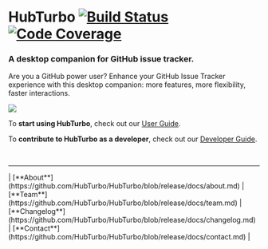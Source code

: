 # HubTurbo [![Build Status](https://img.shields.io/travis/HubTurbo/HubTurbo.svg?style=flat)](https://travis-ci.org/HubTurbo/HubTurbo) [![Code Coverage](https://img.shields.io/coveralls/HubTurbo/HubTurbo.svg?style=flat)](https://coveralls.io/r/HubTurbo/HubTurbo)

### A desktop companion for GitHub issue tracker.

Are you a GitHub power user? Enhance your GitHub Issue Tracker experience with this desktop companion: more features, more flexibility, faster interactions. 

![](https://github.com/HubTurbo/HubTurbo/blob/release/docs/images/gettingStarted/bothViewsScreenshot.png?raw=true)

To **start using HubTurbo**, check out our [User Guide](https://github.com/HubTurbo/HubTurbo/blob/release/docs/userGuide.md).

To **contribute to HubTurbo as a developer**, check out our [Developer Guide](docs/developerGuide.md).

<br>
<hr>
| [**About**](https://github.com/HubTurbo/HubTurbo/blob/release/docs/about.md)
| [**Team**](https://github.com/HubTurbo/HubTurbo/blob/release/docs/team.md) 
| [**Changelog**](https://github.com/HubTurbo/HubTurbo/blob/release/docs/changelog.md) 
| [**Contact**](https://github.com/HubTurbo/HubTurbo/blob/release/docs/contact.md)
|